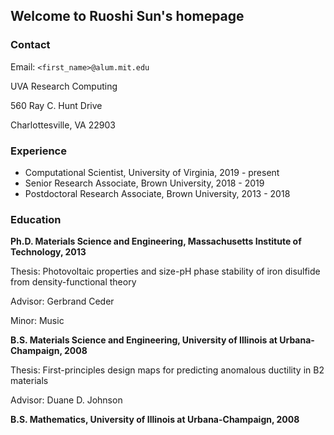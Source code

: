 ## Welcome to Ruoshi Sun's homepage

### Contact

Email: `<first_name>@alum.mit.edu`

UVA Research Computing

560 Ray C. Hunt Drive

Charlottesville, VA 22903

### Experience

- Computational Scientist, University of Virginia, 2019 - present
- Senior Research Associate, Brown University, 2018 - 2019
- Postdoctoral Research Associate, Brown University, 2013 - 2018

### Education
**Ph.D. Materials Science and Engineering, Massachusetts Institute of Technology, 2013**

Thesis: Photovoltaic properties and size-pH phase stability of iron disulfide from density-functional theory

Advisor: Gerbrand Ceder

Minor: Music


**B.S. Materials Science and Engineering, University of Illinois at Urbana-Champaign, 2008**

Thesis: First-principles design maps for predicting anomalous ductility in B2 materials

Advisor: Duane D. Johnson


**B.S. Mathematics, University of Illinois at Urbana-Champaign, 2008**
